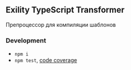 Exility TypeScript Transformer
------------------------------
Препроцессор для компиляции шаблонов

### Development

 - `npm i`
 - `npm test`, [code coverage](./coverage/lcov-report/index.html)

